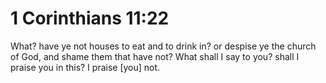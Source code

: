 # 1 Corinthians 11:22

What? have ye not houses to eat and to drink in? or despise ye the church of God, and shame them that have not? What shall I say to you? shall I praise you in this? I praise [you] not.